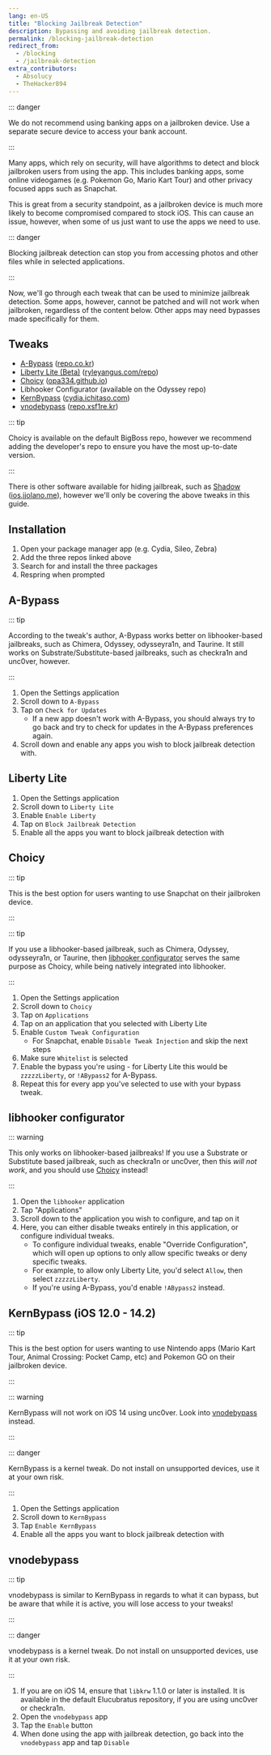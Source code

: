 ```yaml
---
lang: en-US
title: "Blocking Jailbreak Detection"
description: Bypassing and avoiding jailbreak detection.
permalink: /blocking-jailbreak-detection
redirect_from:
  - /blocking
  - /jailbreak-detection
extra_contributors:
  - Absolucy
  - TheHacker894
---
```


::: danger

We do not recommend using banking apps on a jailbroken device. Use a separate secure device to access your bank account.

:::

Many apps, which rely on security, will have algorithms to detect and block jailbroken users from using the app. This includes banking apps, some online videogames (e.g. Pokemon Go, Mario Kart Tour) and other privacy focused apps such as Snapchat.

This is great from a security standpoint, as a jailbroken device is much more likely to become compromised compared to stock iOS. This can cause an issue, however, when some of us just want to use the apps we need to use.

::: danger

Blocking jailbreak detection can stop you from accessing photos and other files while in selected applications.

:::

Now, we'll go through each tweak that can be used to minimize jailbreak detection. Some apps, however, cannot be patched and will not work when jailbroken, regardless of the content below. Other apps may need bypasses made specifically for them.
## Tweaks

- [A-Bypass](cydia://url/https://cydia.saurik.com/api/share#?source=https://repo.co.kr/&package=com.rpgfarm.a-bypass) (<a href="cydia://url/https://cydia.saurik.com/api/share#?source=https://repo.co.kr/">repo.co.kr</a>)
- [Liberty Lite (Beta)](cydia://url/https://cydia.saurik.com/api/share#?source=https://ryleyangus.com/repo/&package=com.ryleyangus.libertylite.beta) (<a href="cydia://url/https://cydia.saurik.com/api/share#?source=https://ryleyangus.com/repo/">ryleyangus.com/repo</a>)
- [Choicy](cydia://url/https://cydia.saurik.com/api/share#?source=https://opa334.github.io/&package=com.opa334.choicy) (<a href="cydia://url/https://cydia.saurik.com/api/share#?source=https://opa334.github.io/">opa334.github.io</a>)
- Libhooker Configurator (available on the Odyssey repo)
- [KernBypass](cydia://url/https://cydia.saurik.com/api/share#?source=https://cydia.ichitaso.com/&package=jp.akusio.kernbypass-unofficial) (<a href="cydia://url/https://cydia.saurik.com/api/share#?source=https://cydia.ichitaso.com/">cydia.ichitaso.com</a>)
- [vnodebypass](cydia://url/https://cydia.saurik.com/api/share#?source=https://repo.xsf1re.kr/&package=kr.xsf1re.vnodebypass) (<a href="cydia://url/https://cydia.saurik.com/api/share#?source=https://repo.xsf1re.kr/">repo.xsf1re.kr</a>)

::: tip

Choicy is available on the default BigBoss repo, however we recommend adding the developer's repo to ensure you have the most up-to-date version.

:::

There is other software available for hiding jailbreak, such as [Shadow](sileo://package/me.jjolano.shadow) (<a href="sileo://source/https://ios.jjolano.me/">ios.jjolano.me</a>), however we'll only be covering the above tweaks in this guide.

## Installation

1. Open your package manager app (e.g. Cydia, Sileo, Zebra)
1. Add the three repos linked above
1. Search for and install the three packages
1. Respring when prompted

## A-Bypass

::: tip

According to the tweak's author, A-Bypass works better on libhooker-based jailbreaks, such as <router-link to="/installing-chimera">Chimera</router-link>, <router-link to="installing-odyssey">Odyssey</router-link>, <router-link to="/installing-odysseyra1n">odysseyra1n</router-link>, and <router-link to="/installing-taurine">Taurine</router-link>. It still works on Substrate/Substitute-based jailbreaks, such as checkra1n and unc0ver, however.

:::

1. Open the Settings application
2. Scroll down to `A-Bypass`
3. Tap on `Check for Updates`
	- If a new app doesn't work with A-Bypass, you should always try to go back and try to check for updates in the A-Bypass preferences again.
4. Scroll down and enable any apps you wish to block jailbreak detection with.

## Liberty Lite

1. Open the Settings application
1. Scroll down to `Liberty Lite`
1. Enable `Enable Liberty`
1. Tap on `Block Jailbreak Detection`
1. Enable all the apps you want to block jailbreak detection with

## Choicy

::: tip

This is the best option for users wanting to use Snapchat on their jailbroken device.

:::

::: tip

If you use a libhooker-based jailbreak, such as <router-link to="/installing-chimera">Chimera</router-link>, <router-link to="installing-odyssey">Odyssey</router-link>, <router-link to="/installing-odysseyra1n">odysseyra1n</router-link>, or <router-link to="/installing-taurine">Taurine</router-link>, then [libhooker configurator](#libhooker-configurator) serves the same purpose as Choicy, while being natively integrated into libhooker.

:::

1. Open the Settings application
1. Scroll down to `Choicy`
1. Tap on `Applications`
1. Tap on an application that you selected with Liberty Lite
1. Enable `Custom Tweak Configuration`
	- For Snapchat, enable `Disable Tweak Injection` and skip the next steps
1. Make sure `Whitelist` is selected
1. Enable the bypass you're using - for Liberty Lite this would be `zzzzzLiberty`, or `!ABypass2` for A-Bypass.
1. Repeat this for every app you've selected to use with your bypass tweak.

## libhooker configurator

::: warning

This only works on libhooker-based jailbreaks! If you use a Substrate or Substitute based jailbreak, such as checkra1n or unc0ver, then this *will not work*, and you should use [Choicy](#choicy) instead!

:::

1. Open the `libhooker` application
1. Tap "Applications"
1. Scroll down to the application you wish to configure, and tap on it
1. Here, you can either disable tweaks entirely in this application, or configure individual tweaks.
   - To configure individual tweaks, enable "Override Configuration", which will open up options to only allow specific tweaks or deny specific tweaks.
   - For example, to allow only Liberty Lite, you'd select `Allow`, then select `zzzzzLiberty`.
   - If you're using A-Bypass, you'd enable `!ABypass2` instead.

## KernBypass (iOS 12.0 - 14.2)

::: tip

This is the best option for users wanting to use Nintendo apps (Mario Kart Tour, Animal Crossing: Pocket Camp, etc) and Pokemon GO on their jailbroken device.

:::

::: warning

KernBypass will not work on iOS 14 using unc0ver. Look into [vnodebypass](#vnodebypass) instead.

:::

::: danger

KernBypass is a kernel tweak. Do not install on unsupported devices, use it at your own risk.

:::

1. Open the Settings application
1. Scroll down to `KernBypass`
1. Tap `Enable KernBypass`
1. Enable all the apps you want to block jailbreak detection with

## vnodebypass

::: tip

vnodebypass is similar to KernBypass in regards to what it can bypass, but be aware that while it is active, you will lose access to your tweaks!

:::

::: danger

vnodebypass is a kernel tweak. Do not install on unsupported devices, use it at your own risk.

:::

1. If you are on iOS 14, ensure that `libkrw` 1.1.0 or later is installed. It is available in the default Elucubratus repository, if you are using unc0ver or checkra1n.
2. Open the `vnodebypass` app
3. Tap the `Enable` button
4. When done using the app with jailbreak detection, go back into the `vnodebypass` app and tap `Disable`
